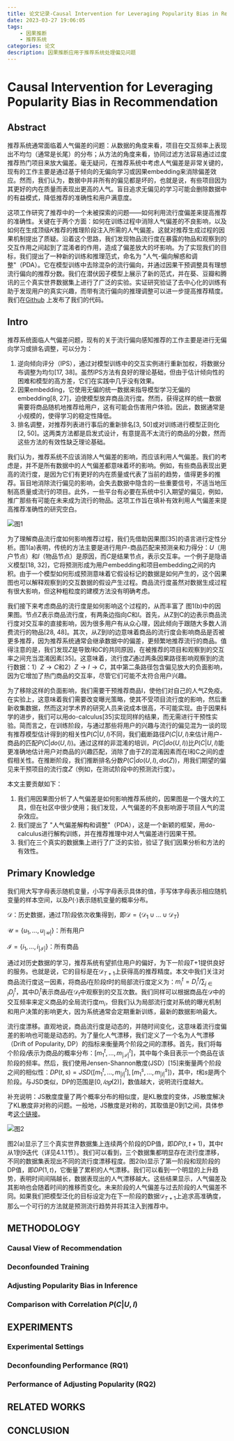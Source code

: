 ```yaml
---
title: 论文记录-Causal Intervention for Leveraging Popularity Bias in Recommendation
date: 2023-03-27 19:06:05
tags:
    - 因果推断
    - 推荐系统
categories: 论文
description: 因果推断应用于推荐系统处理偏见问题
---
```

# Causal Intervention for Leveraging Popularity Bias in Recommendation

## Abstract
推荐系统通常面临着人气偏差的问题：从数据的角度来看，项目在交互频率上表现出不均匀（通常是长尾）的分布；从方法的角度来看，协同过滤方法容易通过过度推荐热门项目来放大偏差。毫无疑问，在推荐系统中考虑人气偏差是非常关键的，现有的工作主要是通过基于倾向的无偏向学习或因果embedding来消除偏差效应。然而，我们认为，数据中并非所有的偏见都是坏的，也就是说，有些项目因为其更好的内在质量而表现出更高的人气。盲目追求无偏见的学习可能会删除数据中的有益模式，降低推荐的准确性和用户满意度。

这项工作研究了推荐中的一个未被探索的问题——如何利用流行度偏差来提高推荐的准确性。关键在于两个方面：如何在训练过程中消除人气偏差的不良影响，以及如何在生成顶级𝐾推荐的推理阶段注入所需的人气偏差。这就对推荐生成过程的因果机制提出了质疑。沿着这个思路，我们发现物品流行度在暴露的物品和观察到的交互作用之间起到了混淆者的作用，造成了偏差放大的坏影响。为了实现我们的目标，我们提出了一种新的训练和推理范式，命名为 "人气-偏向解惑和调整"（PDA）。它在模型训练中去除混杂的流行偏向，并通过因果干预调整具有理想流行偏向的推荐分数。我们在潜伏因子模型上展示了新的范式，并在葵、豆瓣和腾讯的三个真实世界数据集上进行了广泛的实验。实证研究验证了去中心化的训练有助于发现用户的真实兴趣，而带有流行偏向的推理调整可以进一步提高推荐精度。我们在[Github](https://github.com/zyang1580/PDA) 上发布了我们的代码。

## Intro
推荐系统面临人气偏差问题，现有的关于流行偏向感知推荐的工作主要是进行无偏向学习或排名调整，可以分为：
1. 逆向倾向评分（IPS），通过对模型训练中的交互实例进行重新加权，将数据分布调整为均匀[17, 38]。虽然IPS方法有良好的理论基础，但由于估计倾向性的困难和模型的高方差，它们在实践中几乎没有效果。
2. 因果embedding，它使用无偏的统一数据来指导模型学习无偏的embedding[8, 27]，迫使模型放弃商品流行度。然而，获得这样的统一数据需要将商品随机地推荐给用户，这有可能会伤害用户体验。因此，数据通常是小规模的，使得学习的稳定性降低。
3. 排名调整，对推荐列表进行事后的重新排名[3, 50]或对训练进行模型正则化[2, 50]。这两类方法都是启发式设计，有意提高不太流行的商品的分数，然而这些方法的有效性缺乏理论基础。

我们认为，推荐系统不应该消除人气偏差的影响，而应该利用人气偏差。我们的考虑是，并不是所有数据中的人气偏差都意味着坏的影响。例如，有些商品表现出更高的流行度，是因为它们有更好的内在质量或代表了当前的趋势，值得更多的推荐。盲目地消除流行偏见的影响，会失去数据中隐含的一些重要信号，不适当地压制高质量或流行的项目。此外，一些平台有必要在系统中引入期望的偏见，例如，推广那些有可能在未来成为流行的物品。这项工作旨在填补有效利用人气偏差来提高推荐准确性的研究空白。

![图1](https://github.com/likun1208/image/blob/master/ci-1.png?raw=true)

为了理解商品流行度如何影响推荐过程，我们先借助因果图[35]的语言进行定性分析。图1(a)表明，传统的方法主要是进行用户-商品匹配来预测亲和力得分：$U$（用户节点）和$I$（物品节点）是原因，而$C$是结果节点，表示交互率。一个例子是隐语义模型[18, 32]，它将预测形成为用户embedding和项目embedding之间的内积。由于一个模型如何形成预测意味着它假设标记的数据是如何产生的，这个因果图也可以解释观察到的交互数据的假设产生过程。商品流行度虽然对数据生成过程有很大影响，但这种粗粒度的建模方法没有明确考虑。

我们接下来考虑商品的流行度是如何影响这个过程的，从而丰富了 图1(b)中的因果图。节点Z表示商品流行度，有两条边指向$C$和$I$。首先，从Z到C的边表示商品流行度对交互率的直接影响，因为很多用户有从众心理，因此倾向于跟随大多数人消费流行的物品[28, 48]。其次，从Z到I的边意味着商品的流行度会影响商品是否被更多推荐，因为推荐系统通常会继承数据中的偏差，更频繁地推荐流行的商品。值得注意的是，我们发现$Z$是导致$I$和$C$的共同原因，在被推荐的项目和观察到的交互率之间充当混淆因素[35]。这意味着，流行度$Z$通过两条因果路径影响观察到的流行数据：1）$Z\rightarrow C$和2）$Z\rightarrow I \rightarrow C$，其中第二条路径包含偏见放大的负面影响，因为它增加了热门商品的交互率，尽管它们可能不太符合用户兴趣。

为了移除这样的负面影响，我们需要干预推荐商品I，使他们对自己的人气Z免疫。在实验上，这意味着我们需要改变曝光策略，使其不受项目流行度的影响，然后重新收集数据，然而这对学术界的研究人员来说成本很高，不可能实现。由于因果科学的进步，我们可以用do-calculus[35]实现同样的结果，而无需进行干预性实验。简而言之，在训练阶段，与通过那些将用户的兴趣与流行的偏见混为一谈的现有推荐模型估计得到的相关性$P(C|U,I)$不同，我们截断路径$P(C|U,I)$来估计用户-商品的匹配$P(C|do(U,I))$。通过这样的非混淆的培训，$P(C|do(U,I))$比$P(C|U,I)$能更准确地估计用户对商品的兴趣匹配，消除了由于Z的混淆因素而在I和C之间的虚假相关性。在推断阶段，我们推断排名分数$P(C|do(U,I),do(Z))$，用我们期望的偏见来干预项目的流行度𝑍（例如，在测试阶段中的预测流行度）。

本文主要贡献如下：
1. 我们用因果图分析了人气偏差是如何影响推荐系统的，因果图是一个强大的工具，但在社区中很少使用；我们发现，人气偏差的不良影响源于项目人气的混杂效应。
2. 我们提出了 "人气偏差解构和调整"（PDA），这是一个新颖的框架，用do-calculus进行解构训练，并在推荐推理中对人气偏差进行因果干预。
3. 我们在三个真实的数据集上进行了广泛的实验，验证了我们因果分析和方法的有效性。

## Primary Knowledge
我们用大写字母表示随机变量，小写字母表示具体的值，手写体字母表示相应随机变量的样本空间，以及$P(\cdot)$表示随机变量的概率分布。

$\mathcal{D}$：历史数据，通过$T$阶段依次收集得到，即$\mathcal{D}=\lbrace \mathcal{D}_1\cup ... \cup \mathcal{D}_T \rbrace$

$\mathcal{U}=\lbrace u_1,...,u_{|\mathcal{U}|} \rbrace$：所有用户

$\mathcal{I}=\lbrace i_1,...,i_{|\mathcal{I}|} \rbrace$：所有商品

通过对历史数据的学习，推荐系统有望抓住用户的偏好，为下一阶段𝑇+1提供良好的服务。也就是说，它的目标是在$\mathcal{D}_{T+1}$上获得高的推荐精度。本文中我们关注对商品流行度这一因素，将商品$i$在阶段$t$时的局部流行度定义为：$m_i^t=D_i^t / \sum_{j \in I} D_j^t$，其中$D_i^t$表示商品$i$在$\mathcal{D}_{t}$中观察到的交互次数。我们同样可以根据商品在$\mathcal{D}$中的交互频率来定义商品的全局流行度$m_i$，但我们认为局部流行度对系统的曝光机制和用户决策的影响更大，因为系统通常会定期重新训练，最新的数据影响最大。

流行度漂移。直观地说，商品流行度是动态的，并随时间变化，这意味着流行度偏差的影响也可能是动态的。为了量化人气漂移，我们定义了一个名为人气漂移（Drift of Popularity, DP）的指标来衡量两个阶段之间的漂移。首先，我们将每个阶段$𝑡$表示为商品的概率分布：$[m_1^t,...,m^t_{|\mathcal{T}|}]$，其中每个条目表示一个商品在该阶段的频率。然后，我们使用Jensen-Shannon散度(JSD）[15]来衡量两个阶段之间的相似性：$DP(t,s)=JSD\left(\left[m_1^t, \ldots, m_{|I|}^t\right],\left[m_1^s, \ldots, m_{|I|}^s\right]\right)$，其中，$t$和$s$是两个阶段。与JSD类似，DP的范围是$[0, 𝑙𝑜𝑔(2)]$，数值越大，说明流行度越大。

补充说明：JS散度度量了两个概率分布的相似度，是KL散度的变体，JS散度解决了KL散度非对称的问题。一般地，JS散度是对称的，其取值是0到1之间，具体参考[这个链接](https://blog.csdn.net/hy592070616/article/details/122387046)。

![图2](https://github.com/likun1208/image/blob/master/ci-2.png?raw=true)


图2(a)显示了三个真实世界数据集上连续两个阶段的DP值，即$DP(t, t +1)$，其中$t$从1到9迭代（详见4.1.1节）。我们可以看到，三个数据集都明显存在流行度漂移，不同的数据集表现出不同的流行度漂移程度。图2(b)显示了第一阶段和现阶段的DP值，即$DP(1,t )$，它衡量了累积的人气漂移。我们可以看到一个明显的上升趋势，表明时间间隔越长，数据表现出的人气漂移越大。这些结果显示，人气偏差及其影响也会随着时间的推移而变化。未来阶段的人气偏差与过去阶段的人气偏差不同。如果我们把模型泛化的目标设定为在下一阶段的数据$\mathcal{D}_{T+1}$上追求高准确度，那么一个可行的方法就是预测流行趋势并将其注入到推荐中。

## METHODOLOGY

### Causal View of Recommendation

### Deconfounded Training

### Adjusting Popularity Bias in Inference

### Comparison with Correlation $P(C|U,I)$

## EXPERIMENTS

### Experimental Settings

### Deconfounding Performance (RQ1)

### Performance of Adjusting Popularity (RQ2)

## RELATED WORKS

## CONCLUSION





